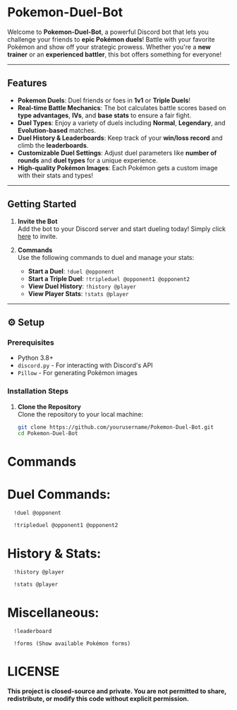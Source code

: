 # **Pokemon-Duel-Bot** 

Welcome to **Pokemon-Duel-Bot**, a powerful Discord bot that lets you challenge your friends to **epic Pokémon duels**! Battle with your favorite Pokémon and show off your strategic prowess. Whether you're a **new trainer** or an **experienced battler**, this bot offers something for everyone!

---

##  **Features**

- **Pokemon Duels**: Duel friends or foes in **1v1** or **Triple Duels**!  
- **Real-time Battle Mechanics**: The bot calculates battle scores based on **type advantages**, **IVs**, and **base stats** to ensure a fair fight.  
- **Duel Types**: Enjoy a variety of duels including **Normal**, **Legendary**, and **Evolution-based** matches.  
- **Duel History & Leaderboards**: Keep track of your **win/loss record** and climb the **leaderboards**.  
- **Customizable Duel Settings**: Adjust duel parameters like **number of rounds** and **duel types** for a unique experience.  
- **High-quality Pokémon Images**: Each Pokémon gets a custom image with their stats and types!

---

##  **Getting Started**

1. **Invite the Bot**  
   Add the bot to your Discord server and start dueling today! Simply click [here](#) to invite.

2. **Commands**  
   Use the following commands to duel and manage your stats:
   
   - **Start a Duel**: `!duel @opponent`  
   - **Start a Triple Duel**: `!tripleduel @opponent1 @opponent2`  
   - **View Duel History**: `!history @player`  
   - **View Player Stats**: `!stats @player`

---

## ⚙️ **Setup**

### **Prerequisites**

- Python 3.8+  
- `discord.py` - For interacting with Discord's API  
- `Pillow` - For generating Pokémon images

### **Installation Steps**

1. **Clone the Repository**  
   Clone the repository to your local machine:
   ```bash
   git clone https://github.com/yourusername/Pokemon-Duel-Bot.git
   cd Pokemon-Duel-Bot

# Commands  
   # Duel Commands:

      !duel @opponent

      !tripleduel @opponent1 @opponent2

   # History & Stats:

      !history @player

      !stats @player

   # Miscellaneous:

      !leaderboard

      !forms (Show available Pokémon forms)


# LICENSE

**This project is closed-source and private. You are not permitted to share, redistribute, or modify this code without explicit permission.**
